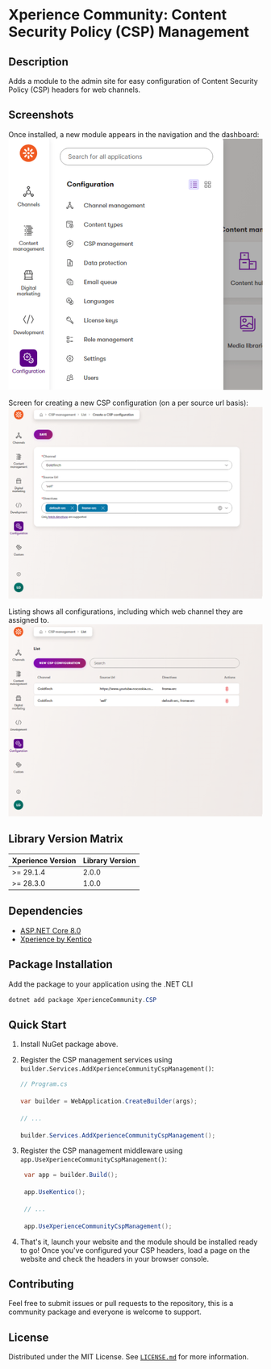 ﻿# Xperience Community: Content Security Policy (CSP) Management

## Description

Adds a module to the admin site for easy configuration of Content Security Policy (CSP) headers for web channels.

## Screenshots

Once installed, a new module appears in the navigation and the dashboard:
<a href="src/images/navigation-tile.png">
  <img src="src/images/navigation-tile.png" width="600" alt="CSP Management module in navigation">
</a>

Screen for creating a new CSP configuration (on a per source url basis):
<a href="src/images/create-new.png">
  <img src="src/images/create-new.png" width="600" alt="Create a new CSP configuration screen">
</a>

Listing shows all configurations, including which web channel they are assigned to.
<a href="src/images/csp-listing.png">
  <img src="src/images/csp-listing.png" width="600" alt="CSP configuration listing screen">
</a>

## Library Version Matrix

| Xperience Version | Library Version |
| ----------------- | --------------- |
| >= 29.1.4         | 2.0.0           |
| >= 28.3.0         | 1.0.0           |

## Dependencies

- [ASP.NET Core 8.0](https://dotnet.microsoft.com/en-us/download)
- [Xperience by Kentico](https://docs.xperience.io/xp/changelog)

## Package Installation

Add the package to your application using the .NET CLI

```powershell
dotnet add package XperienceCommunity.CSP
```

## Quick Start

1. Install NuGet package above.

1. Register the CSP management services using `builder.Services.AddXperienceCommunityCspManagement()`:

   ```csharp
   // Program.cs

   var builder = WebApplication.CreateBuilder(args);

   // ...

   builder.Services.AddXperienceCommunityCspManagement();
   ```


1. Register the CSP management middleware using `app.UseXperienceCommunityCspManagement()`:

   ```csharp
    var app = builder.Build();

    app.UseKentico();

    // ...

    app.UseXperienceCommunityCspManagement();
   ```

1. That's it, launch your website and the module should be installed ready to go! Once you've configured your CSP headers, load a page on the website and check the headers in your browser console.


## Contributing

Feel free to submit issues or pull requests to the repository, this is a community package and everyone is welcome to support.

## License

Distributed under the MIT License. See [`LICENSE.md`](LICENSE.md) for more information.